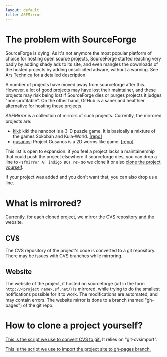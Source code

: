 ```yaml
---
layout: default
title: ASFMirror
---
```


# The problem with SourceForge

SourceForge is dying. As it's not anymore the most popular platform of choice for hosting open source projects, SourceForge started reacting very badly by adding shady ads to its site, and even mangles the downloads of the hosted projects by adding unsollicited adware, without a warning. See [Ars Technica](http://arstechnica.com/information-technology/2015/05/sourceforge-grabs-gimp-for-windows-account-wraps-installer-in-bundle-pushing-adware/) for a detailed description.

A number of projects have moved away from sourceforge after this. However, a lot of good projects may have lost their maintainer, and these projects may risk being lost if SourceForge dies or purges projects it judges "non-profitable".
On the other hand, GitHub is a saner and healthier alternative for hosting these projects.

*ASFMirror* is a collection of mirrors of such projects. Currently, the mirrored projects are:

* [kiki](kiki): kiki the nanobot is a 3-D puzzle game. It is basically a mixture of the games Sokoban and Kula-World. [[repo]](https://github.com/a-sf-mirror/kiki)
* [gusanos](gusanos): Project Gusanos is a 2D worms like game. [[repo]](https://github.com/a-sf-mirror/gusanos)

This list is open to expansion: if you feel a project lacks a maintainership that could push the project elsewhere if sourceforge dies, you can drop a line to `<sfmirror AT indigo DOT re>` so we clone it or also [clone the project yourself](#how-to-clone-a-project-yourself).

If your project was added and you don't want that, you can also drop us a line.

# What is mirrored?

Currently, for each cloned project, we mirror the CVS repository and the website.

## CVS

The CVS repository of the project's code is converted to a git repository. There may be issues with CVS branches while mirroring.

## Website

The website of the project, if hosted on sourceforge (url in the form `http://<project name>.sf.net/`) is mirrored, while trying to do the smallest notifications possible for it to work. The modifications are automated, and may contain errors. The website mirror is done to a branch (named "gh-pages") of the git repo.

# How to clone a project yourself?

[This is the script we use to convert CVS to git.](sf-cvs-to-git.zsh) It relies on "git-cvsimport".

[This is the script we use to import the project site to gh-pages branch.](sf-site-to-gh.zsh)

